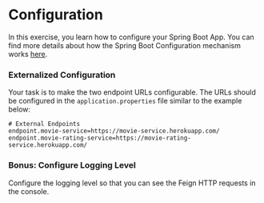 # Configuration

In this exercise, you learn how to configure your Spring Boot App. You can find more details about how the Spring Boot Configuration mechanism works [here](https://docs.spring.io/spring-boot/docs/current/reference/html/boot-features-external-config.html).

### Externalized Configuration

Your task is to make the two endpoint URLs configurable. The URLs should be configured in the `application.properties` file similar to 
the example below:

```
# External Endpoints
endpoint.movie-service=https://movie-service.herokuapp.com/
endpoint.movie-rating-service=https://movie-rating-service.herokuapp.com/
```

### Bonus: Configure Logging Level

Configure the logging level so that you can see the Feign HTTP requests in the console.